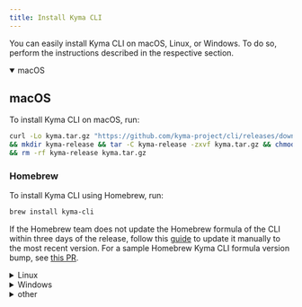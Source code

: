 ```yaml
---
title: Install Kyma CLI
---
```


You can easily install Kyma CLI on macOS, Linux, or Windows. To do so, perform the instructions described in the respective section.

<div tabs name="CLI-installation" group="OS-specific">
  <details open>
  <summary label="macOS">
  macOS
  </summary>

## macOS

To install Kyma CLI on macOS, run:

```bash
curl -Lo kyma.tar.gz "https://github.com/kyma-project/cli/releases/download/$(curl -s https://api.github.com/repos/kyma-project/cli/releases/latest | grep tag_name | cut -d '"' -f 4)/kyma_Darwin_x86_64.tar.gz" \
&& mkdir kyma-release && tar -C kyma-release -zxvf kyma.tar.gz && chmod +x kyma-release/kyma && sudo mv kyma-release/kyma /usr/local/bin \
&& rm -rf kyma-release kyma.tar.gz
```

### Homebrew

To install Kyma CLI using Homebrew, run:

```bash
brew install kyma-cli
```

If the Homebrew team does not update the Homebrew formula of the CLI within three days of the release, follow this [guide](https://github.com/Homebrew/brew/blob/master/docs/How-To-Open-a-Homebrew-Pull-Request.md) to update it manually to the most recent version. For a sample Homebrew Kyma CLI formula version bump, see [this PR](https://github.com/Homebrew/homebrew-core/pull/52375).
  </details>
  <details>
  <summary label="Linux">
  Linux
  </summary>

## Linux

To install Kyma CLI on Linux, run:

```bash
curl -Lo kyma.tar.gz "https://github.com/kyma-project/cli/releases/download/$(curl -s https://api.github.com/repos/kyma-project/cli/releases/latest | grep tag_name | cut -d '"' -f 4)/kyma_Linux_x86_64.tar.gz" \
&& mkdir kyma-release && tar -C kyma-release -zxvf kyma.tar.gz && chmod +x kyma-release/kyma && sudo mv kyma-release/kyma /usr/local/bin \
&& rm -rf kyma-release kyma.tar.gz
```

If provisioning k3d fails with a message like `Cannot bind to reserved port 80`, follow the [troubleshooting guide](../troubleshooting/01-k3d-fails-on-linux.md).

  </details>
  <details>
  <summary label="Windows">
  Windows
  </summary>

## Windows

To install Kyma CLI on Windows, download and unzip the [release artifact](https://github.com/kyma-project/cli/releases). Change the path to point to the desired version and architecture (`x86_64` or `i386`).

```PowerShell
Invoke-WebRequest -OutFile kyma.zip https://github.com/kyma-project/cli/releases/download/${KYMA_VERSION}/kyma_Windows_${ARCH}.zip

Expand-Archive -Path kyma.zip -DestinationPath .\kyma-cli

cd kyma-cli
```

### Chocolatey (Windows)

To install Kyma CLI on Windows using [Chocolatey](https://www.chocolatey.org), run:

```PowerShell
choco install kyma-cli
```

You don't have to bump Kyma CLI Chocolatey package manually with each new release, as it includes a script that automatically checks for new releases and updates the package to the latest one.

Still, the package requires some maintenance to keep its dedicated [site](https://chocolatey.org/packages/kyma-cli) at`chocolatey.org` up to date. This means you should regularly update the description, details, screenshots, etc. To keep the site up to date, submit a pull request to [Chocolatey's GitHub repository](https://github.com/dgalbraith/chocolatey-packages/tree/master/automatic/kyma-cli).
  </details>
  <details>
  <summary label="other">
  other
  </summary>

## Other

To install a different release version, change the path to point to the desired version and architecture:

```bash
curl -Lo kyma.tar.gz https://github.com/kyma-project/cli/releases/download/${KYMA_VERSION}/kyma_${ARCH}.tar.gz
```
  </details>
</div>
